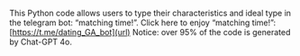 This Python code allows users to type their characteristics and ideal type in the telegram bot: “matching time!”. 
Click here to enjoy “matching time!”: [https://t.me/dating_GA_bot](url)
Notice: over 95% of the code is generated by Chat-GPT 4o. 
